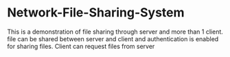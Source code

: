 # Network-File-Sharing-System
This is a demonstration of file sharing through server and more than 1 client.
file can be shared between server and client and authentication is enabled for sharing files.
Client can request files from server

